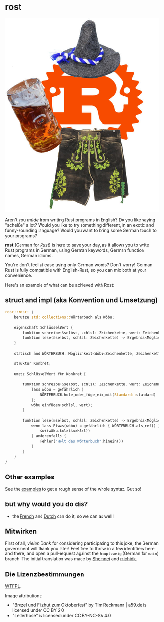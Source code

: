 # rost

<p align="center"><img src="logo.jpg" alt="Rust German Logo"></p>

Aren't you _müde_ from writing Rust programs in English? Do you like saying
"scheiße" a lot? Would you like to try something different, in an exotic and
funny-sounding language? Would you want to bring some German touch to your
programs?

**rost** (German for _Rust_) is here to save your day, as it allows you to
write Rust programs in German, using German keywords, German function names,
German idioms.

You're don't feel at ease using only German words? Don't worry!
German Rust is fully compatible with English-Rust, so you can mix both at your
convenience.

Here's an example of what can be achieved with Rost:

## struct and impl (aka Konvention und Umsetzung)

```rust
rost::rost! {
    benutze std::collections::Wörterbuch als Wöbu;

    eigenschaft SchlüsselWert {
        funktion schreibe(&selbst, schlsl: Zeichenkette, wert: Zeichenkette);
        funktion lese(&selbst, schlsl: Zeichenkette) -> Ergebnis<Möglichkeit<&Zeichenkette>, Zeichenkette>;
    }

    statisch änd WÖRTERBUCH: Möglichkeit<Wöbu<Zeichenkette, Zeichenkette>> = Nichts;

    struktur Konkret;

    umstz SchlüsselWert für Konkret {

        funktion schreibe(&selbst, schlsl: Zeichenkette, wert: Zeichenkette) {
            lass wöbu = gefährlich {
                WÖRTERBUCH.hole_oder_füge_ein_mit(Standard::standard)
            };
            wöbu.einfügen(schlsl, wert);
        }

        funktion lese(&selbst, schlsl: Zeichenkette) -> Ergebnis<Möglichkeit<&Zeichenkette>, Zeichenkette> {
            wenn lass Etwas(wöbu) = gefährlich { WÖRTERBUCH.als_ref() } {
                Gut(wöbu.hole(&schlsl))
            } anderenfalls {
                Fehler("Holt das Wörterbuch".hinein())
            }
        }
    }
}
```

## Other examples

See the [examples](./examples/src/main.rs) to get a rough sense of the whole
syntax. Gut so!

## but why would you do dis?

* the [French](https://github.com/bnjbvr/rouille) and [Dutch](https://github.com/jeroenhd/roest) can do it, so we can as well!

## Mitwirken

First of all, _vielen Dank_ for considering participating to this joke, the
German government will thank you later! Feel free to throw in a few identifiers
here and there, and open a pull-request against the `hauptzweig` (German for
`main`) branch. The initial translation was made by [Shemnei](https://github.com/Shemnei/) and [michidk](https://github.com/michidk/).

## Die Lizenzbestimmungen

[WTFPL](http://www.wtfpl.net/).

Image attributions:
* "Brezel und Filzhut zum Oktoberfest" by Tim Reckmann | a59.de is licensed under CC BY 2.0
* "Lederhose" is licensed under CC BY-NC-SA 4.0
